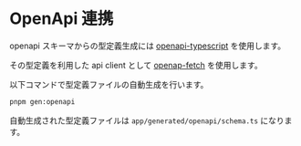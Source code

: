 # OpenApi 連携

openapi スキーマからの型定義生成には [openapi-typescript](https://openapi-ts.pages.dev/introduction) を使用します。

その型定義を利用した api client として [openap-fetch](https://openapi-ts.pages.dev/openapi-fetch/) を使用します。

以下コマンドで型定義ファイルの自動生成を行います。

```sh
pnpm gen:openapi
```

自動生成された型定義ファイルは `app/generated/openapi/schema.ts` になります。
